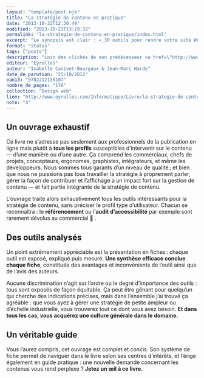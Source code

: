 ```yaml
---
layout: "template/post.njk"
title: "La stratégie de contenu en pratique"
date: "2013-10-22T12:30:49"
modified: "2013-10-23T13:29:32"
permalink: "la-strategie-de-contenu-en-pratique/index.html"
excerpt: "Le synopsis est clair : «_30 outils pour rendre votre site Web attractif et performant. L’expérience des auteurs est mise à profit efficacement._». Pas si loin des grands principes et des grandes théories, ce livre reste pragmatique et concret : à lire si vous touchez parfois à du contenu 🙂"
format: "status"
tags: ["posts"]
description: "Loin des clichés de son prédécesseur <a href=\"http://www.ffoodd.fr/lecture-strategie-contenu-mobile/\" title=\"Mon compte-rendu de lecture\">&laquo;Stratégie de contenu mobile&raquo;</a>, cet ouvrage est pragmatique, comme l'indique son sous-titre : <strong itemprop=\"alternativeHeadline\">30 outils passés au crible</strong>."
editeur: "Eyrolles"
auteur: "Isabelle Canivet-Bourgaux & Jean-Marc Hardy"
date_de_parution: "25/10/2012"
ean13: "9782212135107"
nombre_de_pages: "176"
collection: "Design web"
lien: "http://www.eyrolles.com/Informatique/Livre/la-strategie-de-contenu-en-pratique-9782212135107"
note: "4"
---
```

## Un ouvrage exhaustif

Ce livre ne s’adresse pas seulement aux professionnels de la publication en ligne mais plutôt à **tous les profils** susceptibles d’intervenir sur le contenu — d’une manière ou d’une autre. Ça comprend les commerciaux, chefs de projets, concepteurs, ergonomes, graphistes, intégrateurs, et même les développeurs. Nous sommes tous garants d’un niveau de qualité ; et bien que nous ne puissions pas tous travailler la stratégie à proprement parler, gérer la façon de contribuer et l’affichage a un impact fort sur la gestion de contenu — et fait partie intégrante de la stratégie de contenu.

L’ouvrage traite alors exhaustivement tous les outils intéressants pour la stratégie de contenu, sans préciser le profil type d’utilisateur. Chacun se reconnaîtra : le **référencement** ou l’**audit d’accessibilité** par exemple sont rarement dévolus au commercial 🙂 .

## Des outils analysés

Un point extrêmement appréciable est la présentation en fiches :&nbsp;chaque outil est exposé, expliqué puis mesuré. **Une synthèse efficace conclue chaque fiche**, constituée des avantages et inconvénients de l’outil ainsi que de l’avis des auteurs.

Aucune discrimination n’agit sur l’ordre ou le degré d’importance des outils : tous sont exposés de façon équitable. Ça peut être gênant pour quelqu’un qui cherche des indications précises, mais dans l’ensemble j’ai trouvé ça agréable : que vous ayez à gérer une stratégie de petite ampleur ou d’échelle industrielle, vous trouverez tout ce dont vous avez besoin. **Et dans tous les cas, vous acquérez une culture générale dans le domaine.**

## Un véritable guide

Vous l’aurez compris, cet ouvrage est complet et concis. Son système de fiche permet de naviguer dans le livre selon ses centres d’intérêts, et l’érige également en guide pratique : une nouvelle demande concernant les contenus vous rend perplexe ? **Jetez un œil à ce livre.**
